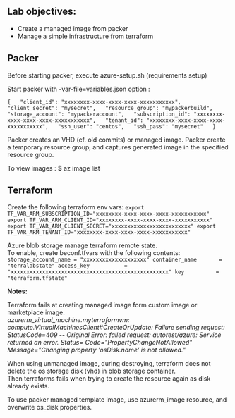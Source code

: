 
## Lab objectives:

* Create a managed image from packer  
* Manage a simple infrastructure from terraform  

## Packer

Before starting packer, execute azure-setup.sh (requirements setup) 

Start packer with -var-file=variables.json option :

`
{  
    "client_id": "xxxxxxxx-xxxx-xxxx-xxxx-xxxxxxxxxxx",  
    "client_secret": "mysecret",  
    "resource_group": "mypackerbuild",  
    "storage_account": "mypackeraccount",  
    "subscription_id": "xxxxxxxx-xxxx-xxxx-xxxx-xxxxxxxxxxx",  
    "tenant_id": "xxxxxxxx-xxxx-xxxx-xxxx-xxxxxxxxxxx",  
    "ssh_user": "centos",  
    "ssh_pass": "mysecret"  
}  
`  

Packer creates an VHD (cf. old commits) or managed image.
Packer create a temporary resource group, and captures generated image in the specified resource group.

To view images :
$ az image list

 
## Terraform

Create the following terraform env vars:
`
export TF_VAR_ARM_SUBSCRIPTION_ID="xxxxxxxx-xxxx-xxxx-xxxx-xxxxxxxxxxx"
export TF_VAR_ARM_CLIENT_ID="xxxxxxxx-xxxx-xxxx-xxxx-xxxxxxxxxxx"
export TF_VAR_ARM_CLIENT_SECRET="xxxxxxxxxxxxxxxxxxxxxxxxx"
export TF_VAR_ARM_TENANT_ID="xxxxxxxx-xxxx-xxxx-xxxx-xxxxxxxxxxx"
`

Azure blob storage manage terraform remote state.   
To enable, create beconf.tfvars with the following contents:
`
storage_account_name = "xxxxxxxxxxxxxxxxxxxx"
container_name       = "terralabstate"
access_key           = "xxxxxxxxxxxxxxxxxxxxxxxxxxxxxxxxxxxxxxxxxxxxxxxxxx"
key		     = "terraform.tfstate"
`
    


__Notes:__

Terraform fails at creating managed image form custom image or marketplace image.  
*azurerm_virtual_machine.myterraformvm: compute.VirtualMachinesClient#CreateOrUpdate: Failure sending request: StatusCode=409 -- Original Error: failed request: autorest/azure: Service returned an error. Status=<nil> Code="PropertyChangeNotAllowed" Message="Changing property 'osDisk.name' is not allowed."*  

When using unmanaged image, during destroying, terraform does not delete the os storage disk (vhd) in blob storage container.  
Then terraforms fails when trying to create the resource again as disk already exists.  

To use packer managed template image, use azurerm_image resource, and overwrite os_disk properties.  


